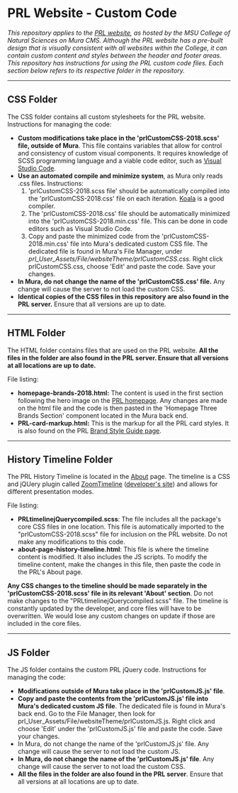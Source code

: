 # PRL Website - Custom Code
<p><em>This repository applies to the <a href="https://prl.natsci.msu.edu/">PRL website</a>, as hosted by the MSU College of Natural Sciences on Mura CMS. Although the PRL website has a pre-built design that is visually consistent with all websites within the College, it can contain custom content and styles between the header and footer areas. This repository has instructions for using the PRL custom code files. Each section below refers to its respective folder in the repository.</em></p>
<hr>
<h2>CSS Folder</h2>
<p>The CSS folder contains all custom stylesheets for the PRL website. Instructions for managing the code:</p>
<ul>
  <li><strong>Custom modifications take place in the 'prlCustomCSS-2018.scss' file, outside of Mura</strong>. This file contains variables that allow for control and consistency of custom visual components. It requires knowledge of SCSS programming language and a viable code editor, such as <a href="https://code.visualstudio.com/"> Visual Studio Code</a>.
  </li>
  <li> <strong>Use an automated compile and minimize system</strong>, as Mura only reads .css files. Instructions:
    <ol>
      <li>'prlCustomCSS-2018.scss file' should be automatically compiled into the 'prlCustomCSS-2018.css' file on each iteration. <a href="http://koala-app.com/">Koala</a> is a good compiler.</li>
      <li>The 'prlCustomCSS-2018.css' file should be automatically minimized into the 'prlCustomCSS-2018.min.css' file. This can be done in code editors such as Visual Studio Code.</li>
      <li> Copy and paste the minimized code from the 'prlCustomCSS-2018.min.css' file into Mura's dedicated custom CSS file. The dedicated file is found in Mura's File Manager, under <em>prl_User_Assets/File/websiteTheme/prlCustomCSS.css</em>. Right click prlCustomCSS.css, choose 'Edit' and paste the code. Save your changes.</li>
    </ol>
  <li><strong>In Mura, do not change the name of the 'prlCustomCSS.css' file.</strong> Any change will cause the server to not load the custom CSS.</li>
  <li><strong>Identical copies of the CSS files in this repository are also found in the PRL server.</strong> Ensure that all versions are up to date.
</ul>
<hr>
<h2>HTML Folder</h2>
<p> The HTML folder contains files that are used on the PRL website. <strong>All the files in the folder are also found in the PRL server. Ensure that all versions at all locations are up to date.</strong></p>
<p>File listing:</p>
<ul>
  <li><strong>homepage-brands-2018.html:</strong> The content is used in the first section following the hero image on the <a href="https://prl.natsci.msu.edu/">PRL homepage</a>. Any changes are made on the html file and the code is then pasted in the 'Homepage Three Brands Section' component located in the Mura back end.</li>
  <li><strong>PRL-card-markup.html:</strong> This is the markup for all the PRL card styles. It is also found on the PRL <a href="https://prl.natsci.msu.edu/about/internal-resources/brand-style-guide/">Brand Style Guide page</a>.
  </li>
</ul>
<hr>
<h2>History Timeline Folder</h2>
<p> The PRL History Timeline is located in the <a href="https://prl.natsci.msu.edu/about/">About</a> page. The timeline is a CSS and jQUery plugin called <a href="http://preview.codecanyon.net/item/zoomtimeline-css-timeline-pack/full_screen_preview/16918891?_ga=2.76863253.1076320330.1529523907-713049933.1525180595">ZoomTimeline</a> (<a href="http://digitalzoomstudio.net/">developer's site</a>) and allows for different presentation modes. </p>
<p>File listing:</p>
<ul>
  <li><strong>PRLtimelinejQuerycompiled.scss</strong>: The file includes all the package's core CSS files in one location. This file is automatically imported to the "prlCustomCSS-2018.scss" file for inclusion on the PRL website. Do not make any modifications to this code.</li>
  <li><strong>about-page-history-timeline.html</strong>: This file is where the timeline content is modified. It also includes the JS scripts. To modify the timeline content, make the changes in this file, then paste the code in the PRL's About page.</li>
  </ul>
 <p> <strong>Any CSS changes to the timeline should be made separately in the 'prlCustomCSS-2018.scss' file in its relevant 'About' section</strong>. Do not make changes to the "PRLtimelinejQuerycompiled.scss" file. The timeline is constantly updated by the developer, and core files will have to be overwritten. We would lose any custom changes on update if those are included in the core files.</p>
 <hr>
<h2>JS Folder</h2>
<p>The JS folder contains the custom PRL jQuery code. Instructions for managing the code:</p>
<ul>
  <li><strong>Modifications outside of Mura take place in the 'prlCustomJS.js' file</strong>.</li>
  <li><strong>Copy and paste the contents from the 'prlCustomJS.js' file into Mura's dedicated custom JS file</strong>. The dedicated file is found in Mura's back end. Go to the File Manager, then look for prl_User_Assets/File/websiteTheme/prlCustomJS.js. Right click and choose 'Edit' under the 'prlCustomJS.js' file and paste the code. Save your changes.</li>
  <li>In Mura, do not change the name of the 'prlCustomJS.js' file. Any change will cause the server to not load the custom JS.</li>
  <li><strong>In Mura, do not change the name of the 'prlCustomJS.js' file</strong>. Any change will cause the server to not load the custom CSS.
  <li><strong>All the files in the folder are also found in the PRL server</strong>. Ensure that all versions at all locations are up to date.
  </ul>
